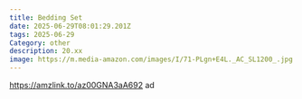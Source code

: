 ```yaml
---
title: Bedding Set
date: 2025-06-29T08:01:29.201Z
tags: 2025-06-29
Category: other
description: 20.xx
image: https://m.media-amazon.com/images/I/71-PLgn+E4L._AC_SL1200_.jpg
---
```

https://amzlink.to/az00GNA3aA692 ad